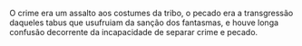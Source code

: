 ﻿O crime era um assalto aos costumes da tribo, o pecado era a transgressão daqueles tabus que usufruiam da sanção dos fantasmas, e houve longa confusão decorrente da incapacidade de separar crime e pecado.